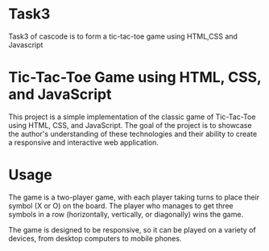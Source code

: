 # Task3
Task3 of cascode is to form a tic-tac-toe game using HTML,CSS and Javascript
# Tic-Tac-Toe Game using HTML, CSS, and JavaScript
This project is a simple implementation of the classic game of Tic-Tac-Toe using HTML, CSS, and JavaScript. The goal of the project is to showcase the author's understanding of these technologies and their ability to create a responsive and interactive web application.

# Usage
The game is a two-player game, with each player taking turns to place their symbol (X or O) on the board. The player who manages to get three symbols in a row (horizontally, vertically, or diagonally) wins the game.

The game is designed to be responsive, so it can be played on a variety of devices, from desktop computers to mobile phones.

